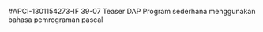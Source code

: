 #APCI-1301154273-IF 39-07
Teaser DAP
            Program sederhana menggunakan bahasa pemrograman pascal

